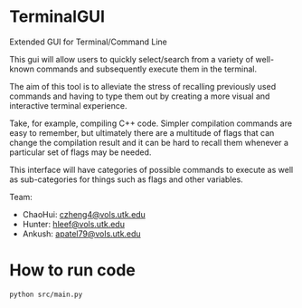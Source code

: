 # TerminalGUI


Extended GUI for Terminal/Command Line

This gui will allow users to quickly select/search from a variety
of well-known commands and subsequently execute them in the terminal.

The aim of this tool is to alleviate the stress of recalling previously
used commands and having to type them out by creating a more visual
and interactive terminal experience.

Take, for example, compiling C++ code. Simpler compilation commands are
easy to remember, but ultimately there are a multitude of flags that can
change the compilation result and it can be hard to recall them
whenever a particular set of flags may be needed.

This interface will have categories of possible commands to execute
as well as sub-categories for things such as flags and other variables.

Team:
  - ChaoHui: czheng4@vols.utk.edu
  - Hunter: hleef@vols.utk.edu
  - Ankush: apatel79@vols.utk.edu


# How to run code
```
python src/main.py
```
